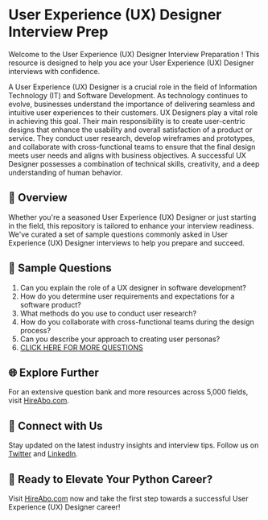 # User Experience (UX) Designer Interview Prep

Welcome to the User Experience (UX) Designer Interview Preparation ! This resource is designed to help you ace your User Experience (UX) Designer interviews with confidence.

A User Experience (UX) Designer is a crucial role in the field of Information Technology (IT) and Software Development. As technology continues to evolve, businesses understand the importance of delivering seamless and intuitive user experiences to their customers. UX Designers play a vital role in achieving this goal. Their main responsibility is to create user-centric designs that enhance the usability and overall satisfaction of a product or service. They conduct user research, develop wireframes and prototypes, and collaborate with cross-functional teams to ensure that the final design meets user needs and aligns with business objectives. A successful UX Designer possesses a combination of technical skills, creativity, and a deep understanding of human behavior.

## 🚀 Overview

Whether you're a seasoned User Experience (UX) Designer or just starting in the field, this repository is tailored to enhance your interview readiness. We've curated a set of sample questions commonly asked in User Experience (UX) Designer interviews to help you prepare and succeed.

## 📝 Sample Questions

1. Can you explain the role of a UX designer in software development?
2. How do you determine user requirements and expectations for a software product?
3. What methods do you use to conduct user research?
4. How do you collaborate with cross-functional teams during the design process?
5. Can you describe your approach to creating user personas?
6. [CLICK HERE FOR MORE QUESTIONS](https://hireabo.com/job/0_0_39/User%20Experience%20UX%20Designer)

## 🌐 Explore Further

For an extensive question bank and more resources across 5,000 fields, visit [HireAbo.com](https://www.hireabo.com).

## 📱 Connect with Us

Stay updated on the latest industry insights and interview tips. Follow us on [Twitter](https://twitter.com/hireabo) and [LinkedIn](https://www.linkedin.com/in/hire-abo-3609972a8/).

## 🚀 Ready to Elevate Your Python Career?

Visit [HireAbo.com](https://www.hireabo.com) now and take the first step towards a successful User Experience (UX) Designer career!